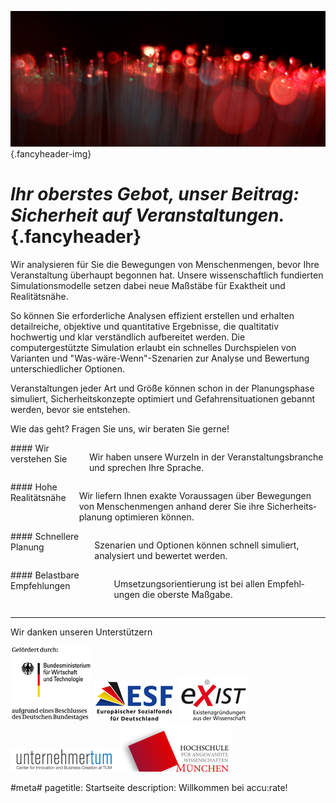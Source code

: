 ![](/img/accurate-bild-start.jpg) {.fancyheader-img}
# *Ihr oberstes Gebot, unser Beitrag:<br />Sicherheit auf Veranstaltungen.* {.fancyheader}


Wir analysieren für Sie die Bewegungen von Menschenmengen, bevor Ihre Veranstaltung überhaupt begonnen hat. Unsere wissenschaftlich fundierten Simulationsmodelle setzen dabei neue Maßstäbe für Exaktheit und Realitätsnähe.

So können Sie erforderliche Analysen effizient erstellen und erhalten detailreiche, objektive und quantitative Ergebnisse, die qualtitativ hochwertig und klar verständlich aufbereitet werden. Die computergestützte Simulation erlaubt ein schnelles Durchspielen von Varianten und "Was-wäre-Wenn"-Szenarien zur Analyse und Bewertung unterschiedlicher Optionen.

Veranstaltungen jeder Art und Größe können schon in der Planungsphase simuliert, Sicherheitskonzepte optimiert und Gefahrensituationen gebannt werden, bevor sie entstehen.

Wie das geht? Fragen Sie uns, wir beraten Sie gerne!


<div class="startbox three columns alpha border" markdown="1">
#### Wir verstehen Sie

Wir haben unsere Wur&shy;zeln in der Ver&shy;an&shy;stal&shy;tungs&shy;bran&shy;che und sprechen Ihre Sprache.
</div>

<div class="startbox three columns border" markdown="1">
#### Hohe Realitätsnähe

Wir liefern Ihnen exakte Vor&shy;aus&shy;sa&shy;gen über Be&shy;we&shy;gung&shy;en von Men&shy;schen&shy;men&shy;gen an&shy;hand derer Sie ihre Sicher&shy;heits&shy;pla&shy;nung opti&shy;mieren können.
</div>

<div class="startbox three columns border" markdown="1">
#### Schnellere Planung

Szenarien und Optionen können schnell simuliert, analysiert und bewertet werden.
</div>

<div class="startbox three columns omega border" markdown="1">
#### Belastbare Empfehlungen

Um&shy;setz&shy;ungs&shy;orien&shy;tier&shy;ung ist bei allen Em&shy;pfehl&shy;ungen die oberste Maß&shy;gabe.
</div>

-----------

Wir danken unseren Unterstützern

[![BMWi](/img/associates/bmwi.jpg)](http://www.bmwi.de/)
[![ESF](/img/associates/esf.jpg)](http://www.esf.de)
[![EXiST](/img/associates/exist.jpg)](http://www.exist.de/)
[![UnternehmerTUM](/img/associates/unternehmertum.png)](http://www.unternehmertum.de/)
[![Hochschule München](/img/associates/hm.png)](http://www.hm.de/)

#meta#
pagetitle: Startseite
description: Willkommen bei accu:rate!
